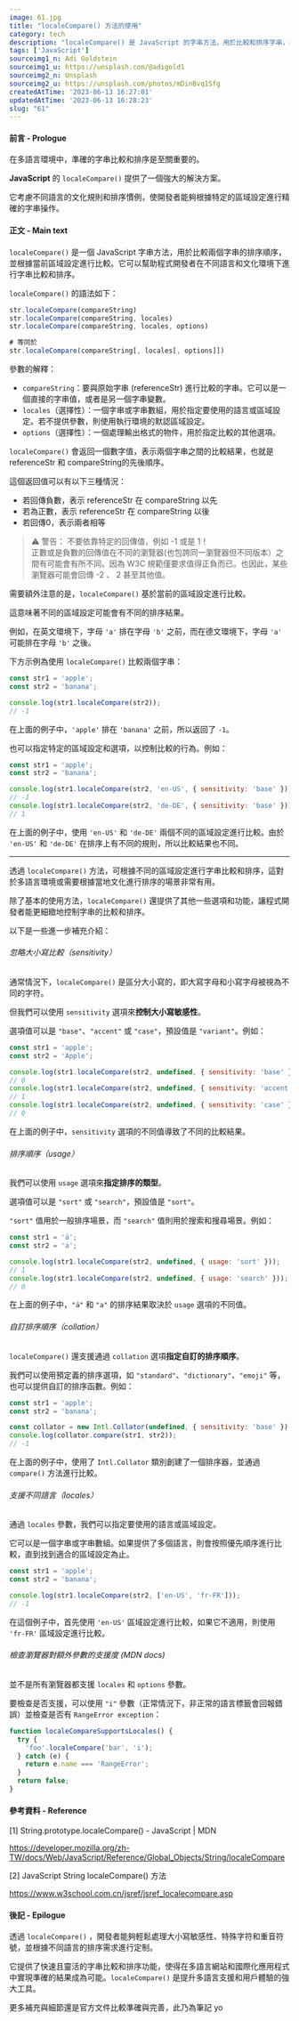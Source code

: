 ```yaml
---
image: 61.jpg
title: "localeCompare() 方法的使用"
category: tech
description: "localeCompare() 是 JavaScript 的字串方法，用於比較和排序字串，根據區域設定進行多語言排序，支援自訂選項和排序順序。"
tags: ['JavaScript']
sourceimg1_n: Adi Goldstein
sourceimg1_u: https://unsplash.com/@adigold1
sourceimg2_n: Unsplash
sourceimg2_u: https://unsplash.com/photos/mDinBvq1Sfg
createdAtTime: '2023-06-13 16:27:01'
updatedAtTime: '2023-06-13 16:28:23'
slug: "61"
---
```


#### 前言 - Prologue
在多語言環境中，準確的字串比較和排序是至關重要的。

**JavaScript** 的 `localeCompare()` 提供了一個強大的解決方案。

它考慮不同語言的文化規則和排序慣例，使開發者能夠根據特定的區域設定進行精確的字串操作。

#### 正文 - Main text
`localeCompare()` 是一個 JavaScript 字串方法，用於比較兩個字串的排序順序，並根據當前區域設定進行比較。它可以幫助程式開發者在不同語言和文化環境下進行字串比較和排序。

`localeCompare()` 的語法如下：
```js
str.localeCompare(compareString)
str.localeCompare(compareString, locales)
str.localeCompare(compareString, locales, options)

# 等同於
str.localeCompare(compareString[, locales[, options]])
```

參數的解釋：
- `compareString`：要與原始字串 (referenceStr) 進行比較的字串。它可以是一個直接的字串值，或者是另一個字串變數。
- `locales`（選擇性）：一個字串或字串數組，用於指定要使用的語言或區域設定。若不提供參數，則使用執行環境的默認區域設定。
- `options`（選擇性）：一個處理輸出格式的物件，用於指定比較的其他選項。

`localeCompare()` 會返回一個數字值，表示兩個字串之間的比較結果，也就是 referenceStr 和 compareString的先後順序。

這個返回值可以有以下三種情況：
- 若回傳負數，表示 referenceStr 在 compareString 以先
- 若為正數，表示 referenceStr 在 compareString 以後
- 若回傳0，表示兩者相等

> ⚠️ 警告： 不要依靠特定的回傳值，例如 -1 或是 1！
> <br/>
> 正數或是負數的回傳值在不同的瀏覽器(也包誇同一瀏覽器但不同版本）之間有可能會有所不同。因為 W3C 規範僅要求值得正負而已。也因此，某些瀏覽器可能會回傳 -2 、 2 甚至其他值。

需要額外注意的是，`localeCompare()` 基於當前的區域設定進行比較。

這意味著不同的區域設定可能會有不同的排序結果。

例如，在英文環境下，字母 `'a'` 排在字母 `'b'` 之前，而在德文環境下，字母 `'a'` 可能排在字母 `'b'` 之後。

下方示例為使用 `localeCompare()` 比較兩個字串：
```js
const str1 = 'apple';
const str2 = 'banana';

console.log(str1.localeCompare(str2));
// -1
```
在上面的例子中，`'apple'` 排在 `'banana'` 之前，所以返回了 `-1`。

也可以指定特定的區域設定和選項，以控制比較的行為。例如：
```js
const str1 = 'apple';
const str2 = 'banana';

console.log(str1.localeCompare(str2, 'en-US', { sensitivity: 'base' }));
// -1
console.log(str1.localeCompare(str2, 'de-DE', { sensitivity: 'base' }));
// 1
```
在上面的例子中，使用 `'en-US'` 和 `'de-DE'` 兩個不同的區域設定進行比較。由於 `'en-US'` 和 `'de-DE'` 在排序上有不同的規則，所以比較結果也不同。

<hr />

透過 `localeCompare()` 方法，可根據不同的區域設定進行字串比較和排序，這對於多語言環境或需要根據當地文化進行排序的場景非常有用。

除了基本的使用方法，`localeCompare()` 還提供了其他一些選項和功能，讓程式開發者能更細緻地控制字串的比較和排序。

以下是一些進一步補充介紹：

###### 忽略大小寫比較（sensitivity）
通常情況下，`localeCompare()` 是區分大小寫的，即大寫字母和小寫字母被視為不同的字符。

但我們可以使用 `sensitivity` 選項來**控制大小寫敏感性**。

選項值可以是 `"base"`、`"accent"` 或 `"case"`，預設值是 `"variant"`。例如：
```js
const str1 = 'apple';
const str2 = 'Apple';

console.log(str1.localeCompare(str2, undefined, { sensitivity: 'base' }));
// 0
console.log(str1.localeCompare(str2, undefined, { sensitivity: 'accent' }));
// 1
console.log(str1.localeCompare(str2, undefined, { sensitivity: 'case' }));
// 0
```
在上面的例子中，`sensitivity` 選項的不同值導致了不同的比較結果。

###### 排序順序（usage）
我們可以使用 `usage` 選項來**指定排序的類型**。

選項值可以是 `"sort"` 或 `"search"`，預設值是 `"sort"`。

`"sort"` 值用於一般排序場景，而 `"search"` 值則用於搜索和搜尋場景。例如：
```js
const str1 = 'ä';
const str2 = 'a';

console.log(str1.localeCompare(str2, undefined, { usage: 'sort' }));
// 1
console.log(str1.localeCompare(str2, undefined, { usage: 'search' }));
// 0
```
在上面的例子中，`"ä"` 和 `"a"` 的排序結果取決於 `usage` 選項的不同值。

###### 自訂排序順序（collation）
`localeCompare()` 還支援通過 `collation` 選項**指定自訂的排序順序**。

我們可以使用預定義的排序選項，如 `"standard"`、`"dictionary"`、`"emoji"` 等，也可以提供自訂的排序函數。例如：
```js
const str1 = 'apple';
const str2 = 'banana';

const collator = new Intl.Collator(undefined, { sensitivity: 'base' });
console.log(collator.compare(str1, str2));
// -1
```
在上面的例子中，使用了 `Intl.Collator` 類別創建了一個排序器，並通過 `compare()` 方法進行比較。

###### 支援不同語言（locales）
通過 `locales` 參數，我們可以指定要使用的語言或區域設定。

它可以是一個字串或字串數組。如果提供了多個語言，則會按照優先順序進行比較，直到找到適合的區域設定為止。
```js
const str1 = 'apple';
const str2 = 'banana';

console.log(str1.localeCompare(str2, ['en-US', 'fr-FR']));
// -1
```
在這個例子中，首先使用 `'en-US'` 區域設定進行比較，如果它不適用，則使用 `'fr-FR'` 區域設定進行比較。

###### 檢查瀏覽器對額外參數的支援度 (MDN docs)
並不是所有瀏覽器都支援 `locales` 和 `options` 參數。

要檢查是否支援，可以使用 `"i"` 參數（正常情況下，非正常的語言標籤會回報錯誤）並檢查是否有 `RangeError exception`：
```js
function localeCompareSupportsLocales() {
  try {
    'foo'.localeCompare('bar', 'i');
  } catch (e) {
    return e.name === 'RangeError';
  }
  return false;
}
```

#### 參考資料 - Reference

[1] String.prototype.localeCompare() - JavaScript | MDN

https://developer.mozilla.org/zh-TW/docs/Web/JavaScript/Reference/Global_Objects/String/localeCompare

[2] JavaScript String localeCompare() 方法

https://www.w3school.com.cn/jsref/jsref_localecompare.asp

#### 後記 - Epilogue
透過 `localeCompare()` ，開發者能夠輕鬆處理大小寫敏感性、特殊字符和重音符號，並根據不同語言的排序需求進行定制。

它提供了快速且靈活的字串比較和排序功能，使得在多語言網站和國際化應用程式中實現準確的結果成為可能。`localeCompare()` 是提升多語言支援和用戶體驗的強大工具。

更多補充與細節還是官方文件比較準確與完善，此乃為筆記 yo
